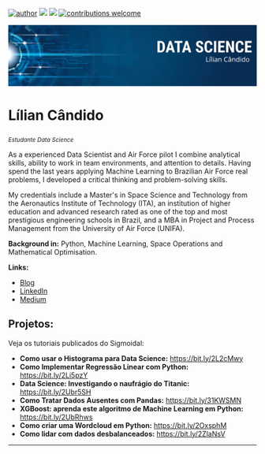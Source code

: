 [![author](https://img.shields.io/badge/author-liliancandido-red.svg)](http://www.linkedin.com/in/liliancandido/)
[![](https://img.shields.io/badge/python-3.7+-blue.svg)](https://www.python.org/downloads/release/python-365/)
[![](https://img.shields.io/badge/jupyter_notebook-grey.svg)](https://jupyter.org/)
[![contributions welcome](https://img.shields.io/badge/contributions-welcome-brightgreen.svg?style=flat)](https://github.com/aguilar-lc/data_science/issues)

<p align="center">
  <img src="banner.png" >
</p>

# Lílian Cândido
<sub>*Estudante Data Science* </sub>

As a experienced Data Scientist and Air Force pilot I combine analytical skills, ability to work in team environments, and attention to details. Having spend the last years applying Machine Learning to Brazilian Air Force real problems, I developed a critical thinking and problem-solving skills.

My credentials include a Master's in Space Science and Technology from the Aeronautics Institute of Technology (ITA), an institution of higher education and advanced research rated as one of the top and most prestigious engineering schools in Brazil, and a MBA in Project and Process Management from the University of Air Force (UNIFA).

**Background in:** Python, Machine Learning, Space Operations and Mathematical Optimisation.

**Links:**
* [Blog](http://sigmoidal.ai)
* [LinkedIn](https://www.linkedin.com/in/carlosfab)
* [Medium](https://www.medium.com)


## Projetos:
Veja os tutoriais publicados do Sigmoidal:

* **Como usar o Histograma para Data Science:** https://bit.ly/2L2cMwy
* **Como Implementar Regressão Linear com Python:** https://bit.ly/2Li5pzY
* **Data Science: Investigando o naufrágio do Titanic:** https://bit.ly/2Ubr5SH
* **Como Tratar Dados Ausentes com Pandas:** https://bit.ly/31KWSMN
* **XGBoost: aprenda este algoritmo de Machine Learning em Python:** https://bit.ly/2UbRhws
* **Como criar uma Wordcloud em Python:** https://bit.ly/2OxsphM
* **Como lidar com dados desbalanceados:** https://bit.ly/2ZlaNsV

---



